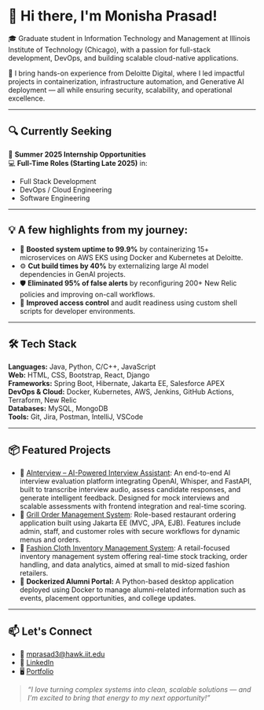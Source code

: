 # 👋 Hi there, I'm Monisha Prasad!

🎓 Graduate student in Information Technology and Management at Illinois Institute of Technology (Chicago), with a passion for full-stack development, DevOps, and building scalable cloud-native applications.

🚀 I bring hands-on experience from Deloitte Digital, where I led impactful projects in containerization, infrastructure automation, and Generative AI deployment — all while ensuring security, scalability, and operational excellence.

---

## 🔍 Currently Seeking

💼 **Summer 2025 Internship Opportunities**  
💻 **Full-Time Roles (Starting Late 2025)** in:
- Full Stack Development  
- DevOps / Cloud Engineering  
- Software Engineering  

---

## 💡 A few highlights from my journey:
- 🧠 **Boosted system uptime to 99.9%** by containerizing 15+ microservices on AWS EKS using Docker and Kubernetes at Deloitte.
- ⚙️ **Cut build times by 40%** by externalizing large AI model dependencies in GenAI projects.
- 🛡️ **Eliminated 95% of false alerts** by reconfiguring 200+ New Relic policies and improving on-call workflows.
- 🔐 **Improved access control** and audit readiness using custom shell scripts for developer environments.

---

## 🛠️ Tech Stack

**Languages:** Java, Python, C/C++, JavaScript  
**Web:** HTML, CSS, Bootstrap, React, Django  
**Frameworks:** Spring Boot, Hibernate, Jakarta EE, Salesforce APEX  
**DevOps & Cloud:** Docker, Kubernetes, AWS, Jenkins, GitHub Actions, Terraform, New Relic  
**Databases:** MySQL, MongoDB  
**Tools:** Git, Jira, Postman, IntelliJ, VSCode

---

## 📦 Featured Projects

- 🔗 [AInterview – AI-Powered Interview Assistant](https://github.com/monishaprasad-2001/AInterview): An end-to-end AI interview evaluation platform integrating OpenAI, Whisper, and FastAPI, built to transcribe interview audio, assess candidate responses, and generate intelligent feedback. Designed for mock interviews and scalable assessments with frontend integration and real-time scoring.
- 🔗 [Grill Order Management System](https://github.com/monishaprasad-2001/GrillOrderManagementSystem): Role-based restaurant ordering application built using Jakarta EE (MVC, JPA, EJB). Features include admin, staff, and customer roles with secure workflows for dynamic menus and orders.
- 🔗 [Fashion Cloth Inventory Management System](https://github.com/monishaprasad-2001/Fashion-Cloth-Inventory_Management-System): A retail-focused inventory management system offering real-time stock tracking, order handling, and data analytics, aimed at small to mid-sized fashion retailers.
- 🔗 **Dockerized Alumni Portal:** A Python-based desktop application deployed using Docker to manage alumni-related information such as events, placement opportunities, and college updates.

---

## 📫 Let's Connect

- 📧 mprasad3@hawk.iit.edu  
- 💼 [LinkedIn](https://www.linkedin.com/in/monisha-prasad12/)  
- 🖥️ [Portfolio](https://github.com/monishaprasad-2001)  

> _“I love turning complex systems into clean, scalable solutions — and I'm excited to bring that energy to my next opportunity!”_


